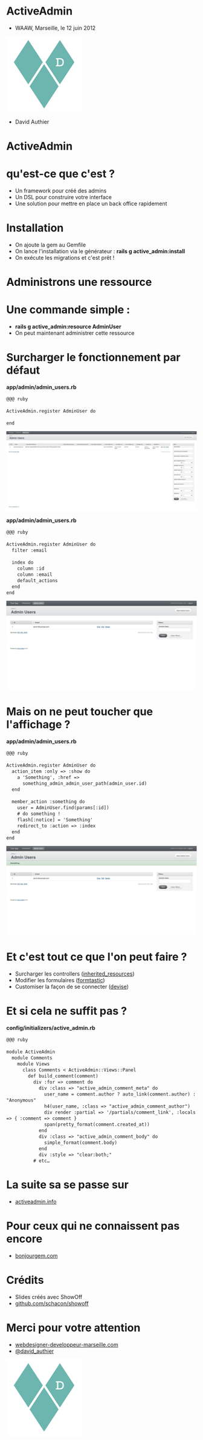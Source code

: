 <!SLIDE bullets>

# ActiveAdmin #
* WAAW, Marseille, le 12 juin 2012

<!SLIDE bullets transition=scrollUp>

![logo-d](logo-david.jpg)

* David Authier

<!SLIDE transition=scrollUp>

# ActiveAdmin 
# qu'est-ce que c'est ?

<!SLIDE bullets transition=scrollUp>

* Un framework pour créé des admins
* Un DSL pour construire votre interface
* Une solution pour mettre en place un back office rapidement

<!SLIDE transition=scrollUp>

# Installation

<!SLIDE bullets incremental transition=scrollUp>

* On ajoute la gem au Gemfile
* On lance l'installation via le générateur : __rails g active_admin:install__
* On exécute les migrations et c'est prêt ! 

<!SLIDE transition=scrollUp>

# Administrons une ressource 

<!SLIDE bullets incremental transition=scrollUp>

# Une commande simple :
* __rails g active_admin:resource AdminUser__
* On peut maintenant administrer cette ressource

<!SLIDE bullets transition=scrollUp>

# Surcharger le fonctionnement par défaut

<!SLIDE bullets incremental transition=scrollUp>

__app/admin/admin_users.rb__

    @@@ ruby
    
    ActiveAdmin.register AdminUser do
    
    end

<!SLIDE full-page transition=scrollUp>

![active-admin-default-adminuser](active-admin-default-adminuser.jpg)

<!SLIDE transition=scrollUp>

__app/admin/admin_users.rb__

    @@@ ruby
    
    ActiveAdmin.register AdminUser do
      filter :email
    
      index do 
        column :id
        column :email
        default_actions
      end
    end

<!SLIDE full-page transition=scrollUp>

![active-admin-firstedit-adminuser](active-admin-firstedit-adminuser.jpg)

<!SLIDE transition=scrollUp>

# Mais on ne peut toucher que l'affichage ?

<!SLIDE transition=scrollUp>

__app/admin/admin_users.rb__

    @@@ ruby
    
    ActiveAdmin.register AdminUser do
      action_item :only => :show do
        a 'Something', :href => 
          something_admin_admin_user_path(admin_user.id)
      end 
      
      member_action :something do
        user = AdminUser.find(params[:id])
        # do something !
        flash[:notice] = 'Something'
        redirect_to :action => :index
      end
    end

<!SLIDE full-page transition=scrollUp>

![active-admin-secondedit-adminuser](active-admin-secondedit-adminuser.jpg)

<!SLIDE transition=scrollUp>

# Et c'est tout ce que l'on peut faire ?

<!SLIDE bullets incremental transition=scrollUp>

* Surcharger les controllers ([inherited_resources](https://github.com/josevalim/inherited_resources))
* Modifier les formulaires ([formtastic](https://github.com/justinfrench/formtastic))
* Customiser la façon de se connecter ([devise](https://github.com/plataformatec/devise))
   
<!SLIDE transition=scrollUp>

# Et si cela ne suffit pas ?

<!SLIDE transition=scrollUp>

__config/initializers/active_admin.rb__

    @@@ ruby

    module ActiveAdmin
      module Comments
        module Views
          class Comments < ActiveAdmin::Views::Panel
            def build_comment(comment)
              div :for => comment do
                div :class => "active_admin_comment_meta" do
                  user_name = comment.author ? auto_link(comment.author) : "Anonymous"
                  h4(user_name, :class => "active_admin_comment_author")
                  div render :partial => '/partials/comment_link', :locals => { :comment => comment }
                  span(pretty_format(comment.created_at))
                end
                div :class => "active_admin_comment_body" do
                  simple_format(comment.body)
                end
                div :style => "clear:both;"
              # etc…
              
<!SLIDE bullets transition=scrollUp>

# La suite sa se passe sur
* [activeadmin.info](http://activeadmin.info/)

<!SLIDE bullets transition=scrollUp>

# Pour ceux qui ne connaissent pas encore
* [bonjourgem.com](http://www.bonjourgem.com)

<!SLIDE bullets transition=scrollUp>

# Crédits
* Slides créés avec ShowOff
* [github.com/schacon/showoff](https://github.com/schacon/showoff)

<!SLIDE bullets transition=scrollUp>

# Merci pour votre attention
* [webdesigner-developpeur-marseille.com](http://www.webdesigner-developpeur-marseille.com)
* [@david_authier](https://twitter.com/#!/david_authier)

![logo-d](logo-david.jpg)